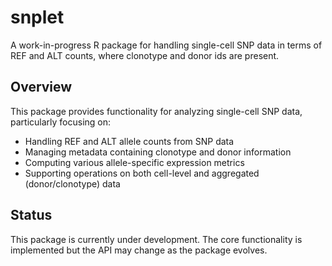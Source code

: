 # snplet

A work-in-progress R package for handling single-cell SNP data in terms of REF and ALT counts, where clonotype and donor ids are present.

## Overview

This package provides functionality for analyzing single-cell SNP data, particularly focusing on:
- Handling REF and ALT allele counts from SNP data
- Managing metadata containing clonotype and donor information
- Computing various allele-specific expression metrics
- Supporting operations on both cell-level and aggregated (donor/clonotype) data

## Status

This package is currently under development. The core functionality is implemented but the API may change as the package evolves. 